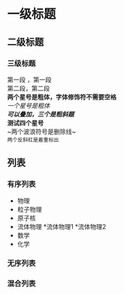 # 一级标题
## 二级标题
### 三级标题
第一段
，第一段<br>第二段，第二段<br>
**两个星号是粗体，字体修饰符不需要空格**<br>
*一个星号是粗体*<br>
***可以叠加，三个是粗斜题***<br>
****测试四个星号****<br>
~两个波浪符号是删除线~<br>
`两个反斜杠是着重标出`<br>
## 列表
### 有序列表
* 物理
 * 粒子物理
 * 原子核
 * 流体物理
  *流体物理1
  *流体物理2
* 数学
* 化学

### 无序列表

### 混合列表
